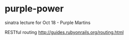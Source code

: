 # purple-power
sinatra lecture for Oct 18 - Purple Martins

RESTful routing
http://guides.rubyonrails.org/routing.html
